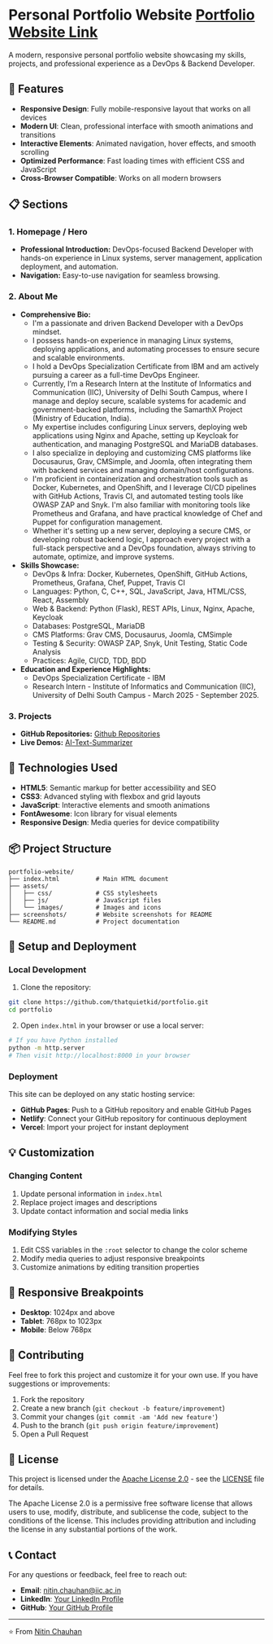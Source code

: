 # Personal Portfolio Website [Portfolio Website Link](https://thatquietkid.github.io/portfolio/portfolio.html "My Portfolio Website")

A modern, responsive personal portfolio website showcasing my skills, projects, and professional experience as a DevOps & Backend Developer.

## 🌟 Features

- **Responsive Design**: Fully mobile-responsive layout that works on all devices
- **Modern UI**: Clean, professional interface with smooth animations and transitions
- **Interactive Elements**: Animated navigation, hover effects, and smooth scrolling
- **Optimized Performance**: Fast loading times with efficient CSS and JavaScript
- **Cross-Browser Compatible**: Works on all modern browsers

## 📋 Sections

### 1. Homepage / Hero

* **Professional Introduction:** DevOps-focused Backend Developer with hands-on experience in Linux systems, server management, application deployment, and automation.
* **Navigation:** Easy-to-use navigation for seamless browsing.

### 2. About Me

* **Comprehensive Bio:**
    * I'm a passionate and driven Backend Developer with a DevOps mindset.
    * I possess hands-on experience in managing Linux systems, deploying applications, and automating processes to ensure secure and scalable environments.
    * I hold a DevOps Specialization Certificate from IBM and am actively pursuing a career as a full-time DevOps Engineer.
    * Currently, I’m a Research Intern at the Institute of Informatics and Communication (IIC), University of Delhi South Campus, where I manage and deploy secure, scalable systems for academic and government-backed platforms, including the SamarthX Project (Ministry of Education, India).
    * My expertise includes configuring Linux servers, deploying web applications using Nginx and Apache, setting up Keycloak for authentication, and managing PostgreSQL and MariaDB databases.
    * I also specialize in deploying and customizing CMS platforms like Docusaurus, Grav, CMSimple, and Joomla, often integrating them with backend services and managing domain/host configurations.
    * I'm proficient in containerization and orchestration tools such as Docker, Kubernetes, and OpenShift, and I leverage CI/CD pipelines with GitHub Actions, Travis CI, and automated testing tools like OWASP ZAP and Snyk. I'm also familiar with monitoring tools like Prometheus and Grafana, and have practical knowledge of Chef and Puppet for configuration management.
    * Whether it's setting up a new server, deploying a secure CMS, or developing robust backend logic, I approach every project with a full-stack perspective and a DevOps foundation, always striving to automate, optimize, and improve systems.
* **Skills Showcase:**
    * DevOps & Infra: Docker, Kubernetes, OpenShift, GitHub Actions, Prometheus, Grafana, Chef, Puppet, Travis CI
    * Languages: Python, C, C++, SQL, JavaScript, Java, HTML/CSS, React, Assembly
    * Web & Backend: Python (Flask), REST APIs, Linux, Nginx, Apache, Keycloak
    * Databases: PostgreSQL, MariaDB
    * CMS Platforms: Grav CMS, Docusaurus, Joomla, CMSimple
    * Testing & Security: OWASP ZAP, Snyk, Unit Testing, Static Code Analysis
    * Practices: Agile, CI/CD, TDD, BDD
* **Education and Experience Highlights:**
    * DevOps Specialization Certificate - IBM
    * Research Intern - Institute of Informatics and Communication (IIC), University of Delhi South Campus - March 2025 - September 2025.

### 3. Projects
* **GitHub Repositories:** [Github Repositories](https://github.com/thatquietkid?tab=repositories "My Github Repositories")
* **Live Demos:** [AI-Text-Summarizer](https://replit.com/@nitinch131/AI-Text-Summarizer-App)

## 🚀 Technologies Used

- **HTML5**: Semantic markup for better accessibility and SEO
- **CSS3**: Advanced styling with flexbox and grid layouts
- **JavaScript**: Interactive elements and smooth animations
- **FontAwesome**: Icon library for visual elements
- **Responsive Design**: Media queries for device compatibility

## 📦 Project Structure

```
portfolio-website/
├── index.html          # Main HTML document
├── assets/
│   ├── css/            # CSS stylesheets
│   ├── js/             # JavaScript files
│   └── images/         # Images and icons
├── screenshots/        # Website screenshots for README
└── README.md           # Project documentation
```

## 🔧 Setup and Deployment

### Local Development

1. Clone the repository:
```bash
git clone https://github.com/thatquietkid/portfolio.git
cd portfolio
```

2. Open `index.html` in your browser or use a local server:
```bash
# If you have Python installed
python -m http.server
# Then visit http://localhost:8000 in your browser
```

### Deployment

This site can be deployed on any static hosting service:

- **GitHub Pages**: Push to a GitHub repository and enable GitHub Pages
- **Netlify**: Connect your GitHub repository for continuous deployment
- **Vercel**: Import your project for instant deployment

## 💡 Customization

### Changing Content

1. Update personal information in `index.html`
2. Replace project images and descriptions
3. Update contact information and social media links

### Modifying Styles

1. Edit CSS variables in the `:root` selector to change the color scheme
2. Modify media queries to adjust responsive breakpoints
3. Customize animations by editing transition properties

## 📱 Responsive Breakpoints

- **Desktop**: 1024px and above
- **Tablet**: 768px to 1023px
- **Mobile**: Below 768px

## 🤝 Contributing

Feel free to fork this project and customize it for your own use. If you have suggestions or improvements:

1. Fork the repository
2. Create a new branch (`git checkout -b feature/improvement`)
3. Commit your changes (`git commit -am 'Add new feature'`)
4. Push to the branch (`git push origin feature/improvement`)
5. Open a Pull Request

## 📄 License

This project is licensed under the [Apache License 2.0](LICENSE) - see the [LICENSE](LICENSE) file for details.

The Apache License 2.0 is a permissive free software license that allows users to use, modify, distribute, and sublicense the code, subject to the conditions of the license. This includes providing attribution and including the license in any substantial portions of the work.

## 📞 Contact

For any questions or feedback, feel free to reach out:

- **Email**: nitin.chauhan@iic.ac.in
- **LinkedIn**: [Your LinkedIn Profile](https://linkedin.com/in/nitin-chauhan910/)
- **GitHub**: [Your GitHub Profile](https://github.com/thatquietkid)

---

⭐️ From [Nitin Chauhan](https://github.com/thatquietkid)